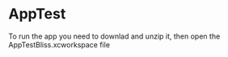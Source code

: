 # AppTest

To run the app you need to downlad and unzip it, then open the AppTestBliss.xcworkspace file

